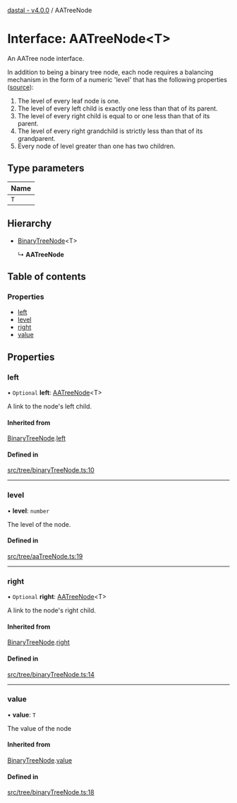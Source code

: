 [dastal - v4.0.0](../README.md) / AATreeNode

# Interface: AATreeNode<T\>

An AATree node interface.

In addition to being a binary tree node,
each node requires a balancing mechanism in the form of a numeric 'level'
that has the following properties ([source](https://en.wikipedia.org/wiki/AA_tree)):
1. The level of every leaf node is one.
1. The level of every left child is exactly one less than that of its parent.
1. The level of every right child is equal to or one less than that of its parent.
1. The level of every right grandchild is strictly less than that of its grandparent.
1. Every node of level greater than one has two children.

## Type parameters

| Name |
| :------ |
| `T` |

## Hierarchy

- [BinaryTreeNode](binarytreenode.md)<T\>

  ↳ **AATreeNode**

## Table of contents

### Properties

- [left](aatreenode.md#left)
- [level](aatreenode.md#level)
- [right](aatreenode.md#right)
- [value](aatreenode.md#value)

## Properties

### left

• `Optional` **left**: [AATreeNode](aatreenode.md)<T\>

A link to the node's left child.

#### Inherited from

[BinaryTreeNode](binarytreenode.md).[left](binarytreenode.md#left)

#### Defined in

[src/tree/binaryTreeNode.ts:10](https://github.com/havelessbemore/dastal/blob/2fe24da/src/tree/binaryTreeNode.ts#L10)

___

### level

• **level**: `number`

The level of the node.

#### Defined in

[src/tree/aaTreeNode.ts:19](https://github.com/havelessbemore/dastal/blob/2fe24da/src/tree/aaTreeNode.ts#L19)

___

### right

• `Optional` **right**: [AATreeNode](aatreenode.md)<T\>

A link to the node's right child.

#### Inherited from

[BinaryTreeNode](binarytreenode.md).[right](binarytreenode.md#right)

#### Defined in

[src/tree/binaryTreeNode.ts:14](https://github.com/havelessbemore/dastal/blob/2fe24da/src/tree/binaryTreeNode.ts#L14)

___

### value

• **value**: `T`

The value of the node

#### Inherited from

[BinaryTreeNode](binarytreenode.md).[value](binarytreenode.md#value)

#### Defined in

[src/tree/binaryTreeNode.ts:18](https://github.com/havelessbemore/dastal/blob/2fe24da/src/tree/binaryTreeNode.ts#L18)
